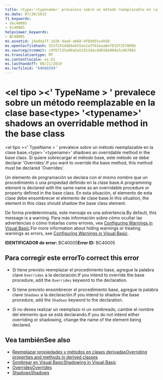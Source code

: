 ```yaml
---
title: <type>'<typename>' prevalece sobre un método reemplazable en la clase base
ms.date: 07/20/2015
f1_keywords:
- vbc40005
- bc40005
helpviewer_keywords:
- BC40005
ms.assetid: 1dadda7f-1d26-4ae8-a668-9f69d55ceb50
ms.openlocfilehash: 553f241ddb6eb55ae1a3f82eaa8ef815f25f008b
ms.sourcegitcommit: cdf67135a98a5a51913dacddb58e004a3c867802
ms.translationtype: MT
ms.contentlocale: es-ES
ms.lasthandoff: 08/21/2019
ms.locfileid: "69660299"
---
```

# <a name="type-typename-shadows-an-overridable-method-in-the-base-class"></a><span data-ttu-id="eed99-102">\<el tipo >\<' TypeName > ' prevalece sobre un método reemplazable en la clase base</span><span class="sxs-lookup"><span data-stu-id="eed99-102">\<type> '\<typename>' shadows an overridable method in the base class</span></span>
<span data-ttu-id="eed99-103">\<el tipo >\<' TypeName > ' prevalece sobre un método reemplazable en la clase base.</span><span class="sxs-lookup"><span data-stu-id="eed99-103">\<type> '\<typename>' shadows an overridable method in the base class.</span></span> <span data-ttu-id="eed99-104">Si quiere sobrecargar el método base, este método se debe declarar 'Overrides'.</span><span class="sxs-lookup"><span data-stu-id="eed99-104">If you want to override the base method, this method must be declared 'Overrides'.</span></span>  
  
 <span data-ttu-id="eed99-105">Un elemento de programación se declara con el mismo nombre que un procedimiento o una propiedad definido en la clase base.</span><span class="sxs-lookup"><span data-stu-id="eed99-105">A programming element is declared with the same name as an overridable procedure or property defined in the base class.</span></span> <span data-ttu-id="eed99-106">En esta situación, el elemento de esta clase debe ensombrecer el elemento de clase base.</span><span class="sxs-lookup"><span data-stu-id="eed99-106">In this situation, the element in this class should shadow the base class element.</span></span>  
  
 <span data-ttu-id="eed99-107">De forma predeterminada, este mensaje es una advertencia.</span><span class="sxs-lookup"><span data-stu-id="eed99-107">By default, this message is a warning.</span></span> <span data-ttu-id="eed99-108">Para más información sobre cómo ocultar las advertencias o cómo tratarlas como errores, vea [Configuring Warnings in Visual Basic](/visualstudio/ide/configuring-warnings-in-visual-basic).</span><span class="sxs-lookup"><span data-stu-id="eed99-108">For more information about hiding warnings or treating warnings as errors, see [Configuring Warnings in Visual Basic](/visualstudio/ide/configuring-warnings-in-visual-basic).</span></span>  
  
 <span data-ttu-id="eed99-109">**IDENTIFICADOR de error:** BC40005</span><span class="sxs-lookup"><span data-stu-id="eed99-109">**Error ID:** BC40005</span></span>  
  
## <a name="to-correct-this-error"></a><span data-ttu-id="eed99-110">Para corregir este error</span><span class="sxs-lookup"><span data-stu-id="eed99-110">To correct this error</span></span>  
  
- <span data-ttu-id="eed99-111">Si tiene previsto reemplazar el procedimiento base, agregue la palabra clave `Overrides` a la declaración.</span><span class="sxs-lookup"><span data-stu-id="eed99-111">If you intend to override the base procedure, add the `Overrides` keyword to the declaration.</span></span>  
  
- <span data-ttu-id="eed99-112">Si tiene previsto ensombrecer el procedimiento base, agregue la palabra clave `Shadows` a la declaración.</span><span class="sxs-lookup"><span data-stu-id="eed99-112">If you intend to shadow the base procedure, add the `Shadows` keyword to the declaration.</span></span>  
  
- <span data-ttu-id="eed99-113">Si no desea realizar un reemplazo ni un sombreado, cambie el nombre del elemento que se está declarando.</span><span class="sxs-lookup"><span data-stu-id="eed99-113">If you do not intend either overriding or shadowing, change the name of the element being declared.</span></span>  
  
## <a name="see-also"></a><span data-ttu-id="eed99-114">Vea también</span><span class="sxs-lookup"><span data-stu-id="eed99-114">See also</span></span>

- [<span data-ttu-id="eed99-115">Reemplazar propiedades y métodos en clases derivadas</span><span class="sxs-lookup"><span data-stu-id="eed99-115">Overriding properties and methods in derived classes</span></span>](../programming-guide/language-features/objects-and-classes/inheritance-basics.md#overriding-properties-and-methods-in-derived-classes)
- [<span data-ttu-id="eed99-116">Sombrear en Visual Basic</span><span class="sxs-lookup"><span data-stu-id="eed99-116">Shadowing in Visual Basic</span></span>](../../visual-basic/programming-guide/language-features/declared-elements/shadowing.md)
- [<span data-ttu-id="eed99-117">Overrides</span><span class="sxs-lookup"><span data-stu-id="eed99-117">Overrides</span></span>](../../visual-basic/language-reference/modifiers/overrides.md)
- [<span data-ttu-id="eed99-118">Shadows</span><span class="sxs-lookup"><span data-stu-id="eed99-118">Shadows</span></span>](../../visual-basic/language-reference/modifiers/shadows.md)
